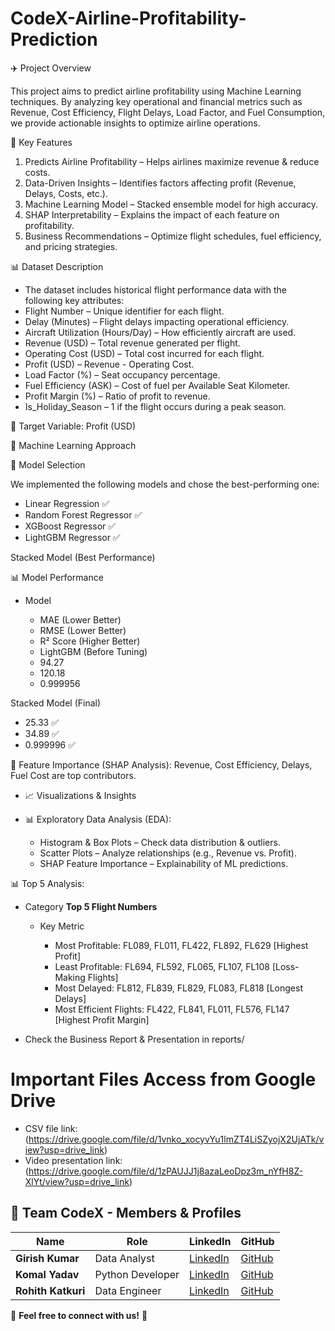 # CodeX-Airline-Profitability-Prediction

✈️ Project Overview

This project aims to predict airline profitability using Machine Learning techniques. By analyzing key operational and financial metrics such as Revenue, Cost Efficiency, Flight Delays, Load Factor, and Fuel Consumption, we provide actionable insights to optimize airline operations.

📌 Key Features

1. Predicts Airline Profitability – Helps airlines maximize revenue & reduce costs.
2. Data-Driven Insights – Identifies factors affecting profit (Revenue, Delays, Costs, etc.).
3. Machine Learning Model – Stacked ensemble model for high accuracy.
4. SHAP Interpretability – Explains the impact of each feature on profitability.
5. Business Recommendations – Optimize flight schedules, fuel efficiency, and pricing strategies.

📊 Dataset Description

* The dataset includes historical flight performance data with the following key attributes:
* Flight Number – Unique identifier for each flight.
* Delay (Minutes) – Flight delays impacting operational efficiency.
* Aircraft Utilization (Hours/Day) – How efficiently aircraft are used.
* Revenue (USD) – Total revenue generated per flight.
* Operating Cost (USD) – Total cost incurred for each flight.
* Profit (USD) – Revenue - Operating Cost.
* Load Factor (%) – Seat occupancy percentage.
* Fuel Efficiency (ASK) – Cost of fuel per Available Seat Kilometer.
* Profit Margin (%) – Ratio of profit to revenue.
* Is_Holiday_Season – 1 if the flight occurs during a peak season.

📌 Target Variable: Profit (USD)

🤖 Machine Learning Approach

📌 Model Selection

We implemented the following models and chose the best-performing one:
- Linear Regression ✅
- Random Forest Regressor ✅
- XGBoost Regressor ✅
- LightGBM Regressor ✅

Stacked Model (Best Performance)

📊 Model Performance

* Model

  - MAE (Lower Better)
  - RMSE (Lower Better)
  - R² Score (Higher Better)
  - LightGBM (Before Tuning)
  - 94.27
  - 120.18
  - 0.999956

Stacked Model (Final)

  - 25.33 ✅
  - 34.89 ✅
  - 0.999996 ✅

🔹 Feature Importance (SHAP Analysis): Revenue, Cost Efficiency, Delays, Fuel Cost are top contributors.

* 📈 Visualizations & Insights
* 📊 Exploratory Data Analysis (EDA):

  - Histogram & Box Plots – Check data distribution & outliers.
  - Scatter Plots – Analyze relationships (e.g., Revenue vs. Profit).
  - SHAP Feature Importance – Explainability of ML predictions.

📊 Top 5 Analysis:

* Category
**Top 5 Flight Numbers**

  - Key Metric

    - Most Profitable:         FL089, FL011, FL422, FL892, FL629        [Highest Profit]
    - Least Profitable:        FL694, FL592, FL065, FL107, FL108        [Loss-Making Flights]
    - Most Delayed:            FL812, FL839, FL829, FL083, FL818        [Longest Delays]
    - Most Efficient Flights:  FL422, FL841, FL011, FL576, FL147        [Highest Profit Margin]


* Check the Business Report & Presentation in reports/

# **Important Files Access from Google Drive**
  - CSV file link: (https://drive.google.com/file/d/1vnko_xocyvYu1lmZT4LiSZyojX2UjATk/view?usp=drive_link)
  - Video presentation link: (https://drive.google.com/file/d/1zPAUJJ1j8azaLeoDpz3m_nYfH8Z-XlYt/view?usp=drive_link)

## 👥 **Team CodeX - Members & Profiles**  

| Name              | Role             | LinkedIn                                                    | GitHub                                      |
|-------------------|------------------|-------------------------------------------------------------|---------------------------------------------|
| **Girish Kumar**  | Data Analyst     | [LinkedIn](https://www.linkedin.com/in/girish119628/)       | [GitHub](https://github.com/girish119628)   |
| **Komal Yadav**   | Python Developer | [LinkedIn](linkedin.com/in/komal-yadav-054b311b6)           | [GitHub](https://github.com/komal7-glitch)  |
| **Rohith Katkuri**| Data Engineer    | [LinkedIn](https://www.linkedin.com/in/rohith-k-aa0568229/) | [GitHub](https://github.com/RohithKatkuri)  |

📌 **Feel free to connect with us!** 🚀 
